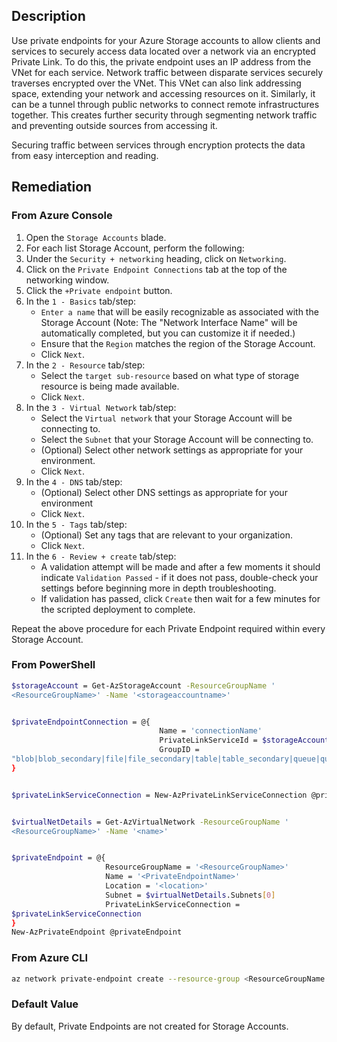 ## Description

Use private endpoints for your Azure Storage accounts to allow clients and services to securely access data located over a network via an encrypted Private Link. To do this, the private endpoint uses an IP address from the VNet for each service. Network traffic between disparate services securely traverses encrypted over the VNet. This VNet can also link addressing space, extending your network and accessing resources on it. Similarly, it can be a tunnel through public networks to connect remote infrastructures together. This creates further security through segmenting network traffic and preventing outside sources from accessing it.

Securing traffic between services through encryption protects the data from easy interception and reading.

## Remediation

### From Azure Console

1. Open the `Storage Accounts` blade.
2. For each list Storage Account, perform the following:
3. Under the `Security + networking` heading, click on `Networking`.
4. Click on the `Private Endpoint Connections` tab at the top of the networking window.
5. Click the `+Private endpoint` button.
6. In the `1 - Basics` tab/step:
   - `Enter a name` that will be easily recognizable as associated with the Storage Account (Note: The "Network Interface Name" will be automatically completed, but you can customize it if needed.)
   - Ensure that the `Region` matches the region of the Storage Account.
   - Click `Next`.
7. In the `2 - Resource` tab/step:
   - Select the `target sub-resource` based on what type of storage resource is being made available.
   - Click `Next`.
8. In the `3 - Virtual Network` tab/step:
   - Select the `Virtual network` that your Storage Account will be connecting to.
   - Select the `Subnet` that your Storage Account will be connecting to.
   - (Optional) Select other network settings as appropriate for your environment.
   - Click `Next`.
9. In the `4 - DNS` tab/step:
   - (Optional) Select other DNS settings as appropriate for your environment
   - Click `Next`.
10. In the `5 - Tags` tab/step:
    - (Optional) Set any tags that are relevant to your organization.
    - Click `Next`.
11. In the `6 - Review + create` tab/step:
    - A validation attempt will be made and after a few moments it should indicate `Validation Passed` - if it does not pass, double-check your settings before beginning more in depth troubleshooting.
    - If validation has passed, click `Create` then wait for a few minutes for the scripted deployment to complete.

Repeat the above procedure for each Private Endpoint required within every Storage Account.

### From PowerShell

```bash
$storageAccount = Get-AzStorageAccount -ResourceGroupName '
<ResourceGroupName>' -Name '<storageaccountname>'


$privateEndpointConnection = @{
                                 Name = 'connectionName'
                                 PrivateLinkServiceId = $storageAccount.Id
                                 GroupID =
"blob|blob_secondary|file|file_secondary|table|table_secondary|queue|queue_se condary|web|web_secondary|dfs|dfs_secondary"
}


$privateLinkServiceConnection = New-AzPrivateLinkServiceConnection @privateEndpointConnection


$virtualNetDetails = Get-AzVirtualNetwork -ResourceGroupName '
<ResourceGroupName>' -Name '<name>'


$privateEndpoint = @{
                     ResourceGroupName = '<ResourceGroupName>'
                     Name = '<PrivateEndpointName>'
                     Location = '<location>'
                     Subnet = $virtualNetDetails.Subnets[0]
                     PrivateLinkServiceConnection =
$privateLinkServiceConnection
}
New-AzPrivateEndpoint @privateEndpoint
```

### From Azure CLI

```bash
az network private-endpoint create --resource-group <ResourceGroupName -- location <location> --name <private endpoint name> --vnet-name <VNET Name> -- subnet <subnet name> --private-connection-resource-id <storage account ID> -- connection-name <private link service connection name> --group-id <blob|blob_secondary|file|file_secondary|table|table_secondary|queue|queue_se condary|web|web_secondary|dfs|dfs_secondary>
```

### Default Value

By default, Private Endpoints are not created for Storage Accounts.
